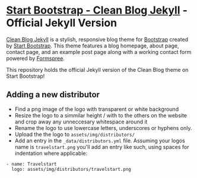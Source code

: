 # [Start Bootstrap - Clean Blog Jekyll](https://startbootstrap.com/template-overviews/clean-blog-jekyll/) - Official Jekyll Version

[Clean Blog Jekyll](http://startbootstrap.com/template-overviews/clean-blog-jekyll/) is a stylish, responsive blog theme for [Bootstrap](http://getbootstrap.com/) created by [Start Bootstrap](http://startbootstrap.com/). This theme features a blog homepage, about page, contact page, and an example post page along with a working contact form powered by [Formspree](https://formspree.io/).

This repository holds the official Jekyll version of the Clean Blog theme on Start Bootstrap!

## Adding a new distributor
- Find a png image of the logo with transparent or white background
- Resize the logo to a simmilar height / with to the others on the website and crop away any unneccesary whitespace around it
- Rename the logo to use lowercase letters, underscores or hyphens only.
- Upload the the logo to `assets/img/distributors/`
- Add an entry in the `_data/distributors.yml` file. Assuming your logos name is `travelstart.png` you'll add an entry like such,
using spaces for indentation where applicable:
```
- name: Travelstart
  logo: assets/img/distributors/travelstart.png
```
